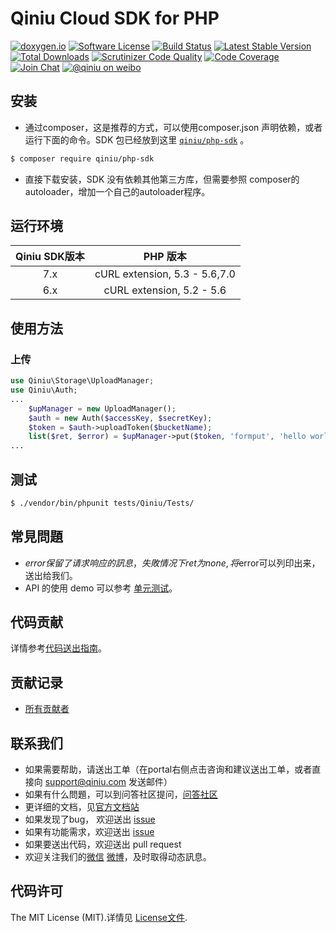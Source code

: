 # Qiniu Cloud SDK for PHP
[![doxygen.io](http://doxygen.io/github.com/qiniu/php-sdk/?status.svg)](http://doxygen.io/github.com/qiniu/php-sdk/)
[![Software License](https://img.shields.io/badge/license-MIT-brightgreen.svg)](LICENSE)
[![Build Status](https://travis-ci.org/qiniu/php-sdk.svg)](https://travis-ci.org/qiniu/php-sdk)
[![Latest Stable Version](https://img.shields.io/packagist/v/qiniu/php-sdk.svg)](https://packagist.org/packages/qiniu/php-sdk)
[![Total Downloads](https://img.shields.io/packagist/dt/qiniu/php-sdk.svg)](https://packagist.org/packages/qiniu/php-sdk)
[![Scrutinizer Code Quality](https://scrutinizer-ci.com/g/qiniu/php-sdk/badges/quality-score.png?b=master)](https://scrutinizer-ci.com/g/qiniu/php-sdk/?branch=master)
[![Code Coverage](https://scrutinizer-ci.com/g/qiniu/php-sdk/badges/coverage.png?b=master)](https://scrutinizer-ci.com/g/qiniu/php-sdk/?branch=master)
[![Join Chat](https://badges.gitter.im/Join%20Chat.svg)](https://gitter.im/qiniu/php-sdk?utm_source=badge&utm_medium=badge&utm_campaign=pr-badge&utm_content=badge)
[![@qiniu on weibo](http://img.shields.io/badge/weibo-%40qiniutek-blue.svg)](http://weibo.com/qiniutek)

## 安装

* 通过composer，这是推荐的方式，可以使用composer.json 声明依赖，或者运行下面的命令。SDK 包已经放到这里 [`qiniu/php-sdk`][install-packagist] 。
```bash
$ composer require qiniu/php-sdk
```
* 直接下载安装，SDK 没有依赖其他第三方库，但需要参照 composer的autoloader，增加一个自己的autoloader程序。

## 运行环境

| Qiniu SDK版本 | PHP 版本 |
|:--------------------:|:---------------------------:|
|          7.x         |  cURL extension,   5.3 - 5.6,7.0 |
|          6.x         |  cURL extension,   5.2 - 5.6 |

## 使用方法

### 上传
```php
use Qiniu\Storage\UploadManager;
use Qiniu\Auth;
...
    $upManager = new UploadManager();
    $auth = new Auth($accessKey, $secretKey);
    $token = $auth->uploadToken($bucketName);
    list($ret, $error) = $upManager->put($token, 'formput', 'hello world');
...
```

## 测试

``` bash
$ ./vendor/bin/phpunit tests/Qiniu/Tests/
```

## 常見問題

- $error保留了请求响应的訊息，失敗情况下ret 为none, 将$error可以列印出来，送出给我们。
- API 的使用 demo 可以参考 [单元测试](https://github.com/qiniu/php-sdk/blob/master/tests)。

## 代码贡献

详情参考[代码送出指南](https://github.com/qiniu/php-sdk/blob/master/CONTRIBUTING.md)。

## 贡献记录

- [所有贡献者](https://github.com/qiniu/php-sdk/contributors)

## 联系我们

- 如果需要帮助，请送出工单（在portal右侧点击咨询和建议送出工单，或者直接向 support@qiniu.com 发送邮件）
- 如果有什么問題，可以到问答社区提问，[问答社区](http://qiniu.segmentfault.com/)
- 更详细的文档，见[官方文档站](http://developer.qiniu.com/)
- 如果发现了bug， 欢迎送出 [issue](https://github.com/qiniu/php-sdk/issues)
- 如果有功能需求，欢迎送出 [issue](https://github.com/qiniu/php-sdk/issues)
- 如果要送出代码，欢迎送出 pull request
- 欢迎关注我们的[微信](http://www.qiniu.com/#weixin) [微博](http://weibo.com/qiniutek)，及时取得动态訊息。

## 代码许可

The MIT License (MIT).详情见 [License文件](https://github.com/qiniu/php-sdk/blob/master/LICENSE).

[packagist]: http://packagist.org
[install-packagist]: https://packagist.org/packages/qiniu/php-sdk
